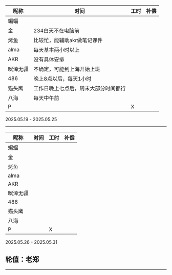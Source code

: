 | 昵称      | 时间                 | 工时 | 补偿 |
|-----------|----------------------|------|------|
| 蝙蝠      |                                |                        |      |
| 金   | 234白天不在电脑前                    |      |      |
| 烤鱼      | 比较忙，能辅助akr做笔记课件 |  |      |
| alma     | 每天基本两小时以上 |      |      |
| AKR       | 没有具体安排 |  |      |
| 暝涬无疆  | 不确定，可能到上海开始上班 |      |      |
| 486         | 晚上8点以后，每天1小时 |     |      |
| 猫头鹰         | 工作日晚上七点后，周末大部分时间都行 |     |      |
| 八海         | 每天中午前 |     |      |
| P         |                      | X    |      |

2025.05.19 - 2025.05.25

---



| 昵称      | 时间                 | 工时 | 补偿 |
|-----------|----------------------|------|------|
| 蝙蝠      |                                |                        |      |
| 金   |  |      |      |
| 烤鱼      |  |  |      |
| alma     |                       |      |      |
| AKR       |  |  |      |
| 暝涬无疆  |  |      |      |
| 486         |  |     |      |
| 猫头鹰         |  |     |      |
| 八海         |  |     |      |
| P         |                      | X    |      |

2025.05.26 - 2025.05.31

## 轮值：老郑

---

